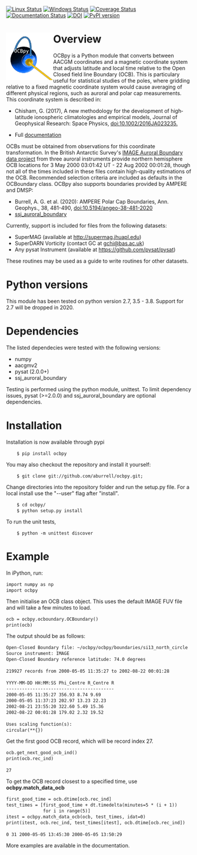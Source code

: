 [![Linux Status](https://www.travis-ci.com/aburrell/ocbpy.svg)](https://www.travis-ci.com/aburrell/ocbpy)
[![Windows Status](https://ci.appveyor.com/api/projects/status/741n3cv8n68s280v?svg=true)](https://ci.appveyor.com/project/aburrell/ocbpy)
[![Coverage Status](https://coveralls.io/repos/github/aburrell/ocbpy/badge.svg)](https://coveralls.io/github/aburrell/ocbpy)
[![Documentation Status](https://readthedocs.org/projects/ocbpy/badge/?version=latest)](http://ocbpy.readthedocs.io/en/latest/?badge=latest)
[![DOI](https://zenodo.org/badge/96153180.svg)](https://zenodo.org/badge/latestdoi/96153180)
[![PyPI version](https://badge.fury.io/py/ocbpy.svg)](https://badge.fury.io/py/ocbpy)

<h1> <img width="128" height="128" src="/docs/figures/ocbpy_logo.gif" alt="Planet with auroral oval and two pythons representing closed and open magnetic field lines" title="OCBpy Logo" style="float:left;">
Overview </h1>

OCBpy is a Python module that converts between AACGM coordinates and a magnetic
coordinate system that adjusts latitude and local time relative to the Open
Closed field line Boundary (OCB).  This is particulary useful for statistical
studies of the poles, where gridding relative to a fixed magnetic coordinate
system would cause averaging of different physical regions, such as auroral
and polar cap measurements.  This coordinate system is described in:

  * Chisham, G. (2017), A new methodology for the development of high‐latitude
    ionospheric climatologies and empirical models, Journal of Geophysical
    Research: Space Physics,
    [doi:10.1002/2016JA023235.](https://doi.org/10.1002/2016JA023235)

  * Full [documentation](http://ocbpy.rtfd.io/)

OCBs must be obtained from observations for this coordinate transformation.
In the British Antarctic Survey's [IMAGE Auroral Boundary data project](https://www.bas.ac.uk/project/image-auroral-boundary-data/)
from three auroral instruments provide northern hemisphere OCB locations
for 3 May 2000 03:01:42 UT - 22 Aug 2002 00:01:28, though not all of the times
included in these files contain high-quality estimations of the OCB.
Recommended selection criteria are included as defaults in the OCBoundary class.
OCBpy also supports boundaries provided by AMPERE and DMSP:

  * Burrell, A. G. et al. (2020): AMPERE Polar Cap Boundaries, Ann. Geophys.,
    38, 481-490,
    [doi:10.5194/angeo-38-481-2020](https://doi.org/10.5194/angeo-38-481-2020)
  * [ssj_auroral_boundary](https://github.com/lkilcommons/ssj_auroral_boundary)

Currently, support is included for files from the following datasets:

  * SuperMAG (available at http://supermag.jhuapl.edu)
  * SuperDARN Vorticity (contact GC at gchi@bas.ac.uk)
  * Any pysat Instrument (available at https://github.com/pysat/pysat)

These routines may be used as a guide to write routines for other datasets.

# Python versions

This module has been tested on python version 2.7, 3.5 - 3.8.  Support for 2.7
will be dropped in 2020.

# Dependencies

The listed dependecies were tested with the following versions:
  * numpy
  * aacgmv2
  * pysat (2.0.0+)
  * ssj_auroral_boundary

Testing is performed using the python module, unittest.  To limit dependency
issues, pysat (>=2.0.0) and ssj_auroral_boundary are optional dependencies.

# Installation

Installation is now available through pypi

```
    $ pip install ocbpy
```

You may also checkout the repository and install it yourself:

```
    $ git clone git://github.com/aburrell/ocbpy.git;
```

Change directories into the repository folder and run the setup.py file.  For
a local install use the "--user" flag after "install".

```
    $ cd ocbpy/
    $ python setup.py install
```

To run the unit tests,

```
    $ python -m unittest discover
```

# Example

In iPython, run:

```
import numpy as np
import ocbpy
```

Then initialise an OCB class object.  This uses the default IMAGE FUV file and
will take a few minutes to load.

```
ocb = ocbpy.ocboundary.OCBoundary()
print(ocb)
```

The output should be as follows:

```
Open-Closed Boundary file: ~/ocbpy/ocbpy/boundaries/si13_north_circle
Source instrument: IMAGE
Open-Closed Boundary reference latitude: 74.0 degrees

219927 records from 2000-05-05 11:35:27 to 2002-08-22 00:01:28

YYYY-MM-DD HH:MM:SS Phi_Centre R_Centre R
-----------------------------------------
2000-05-05 11:35:27 356.93 8.74 9.69
2000-05-05 11:37:23 202.97 13.23 22.23
2002-08-21 23:55:20 322.60 5.49 15.36
2002-08-22 00:01:28 179.02 2.32 19.52

Uses scaling function(s):
circular(**{})
```

Get the first good OCB record, which will be record index 27.

```
ocb.get_next_good_ocb_ind()
print(ocb.rec_ind)

27
```

To get the OCB record closest to a specified time, use **ocbpy.match_data_ocb**

```
first_good_time = ocb.dtime[ocb.rec_ind]
test_times = [first_good_time + dt.timedelta(minutes=5 * (i + 1))
              for i in range(5)]
itest = ocbpy.match_data_ocb(ocb, test_times, idat=0)
print(itest, ocb.rec_ind, test_times[itest], ocb.dtime[ocb.rec_ind])

0 31 2000-05-05 13:45:30 2000-05-05 13:50:29
```

More examples are available in the documentation.